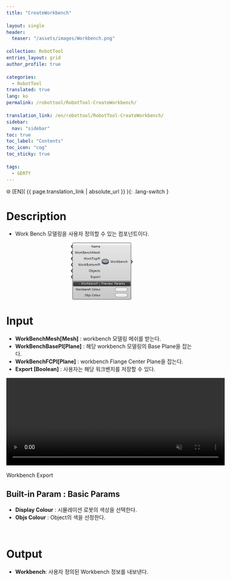 ```yaml
---
title: "CreateWorkbench"

layout: single
header:
  teaser: "/assets/images/Workbench.png"

collection: RobotTool
entries_layout: grid
author_profile: true

categories:
  - RobotTool
translated: true
lang: ko
permalink: /robottool/RobotTool-CreateWorkbench/

translation_link: /en/robottool/RobotTool-CreateWorkbench/
sidebar:
  nav: "sidebar"
toc: true
toc_label: "Contents"
toc_icon: "cog"
toc_sticky: true

tags: 
  - GERTY
---
```


🌐 [EN]( {{ page.translation_link | absolute_url }} ){: .lang-switch }

# Description

* Work Bench 모델링을 사용자 정의할 수 있는 컴포넌트이다.

<p align="center">  <img src="/assets/images/Workbench.png" align="center" width="32%"></p>

# Input

* **WorkBenchMesh[Mesh]** : workbench 모델링 메쉬를 받는다.
* **WorkBenchBasePl[Plane]** : 해당 workbench 모델링의 Base Plane을 잡는다.
* **WorkBenchFCPl[Plane]** : workbench Flange Center Plane을 잡는다.
* **Export [Boolean]** : 사용자는 해당 워크벤치를 저장할 수 있다.

<p align="center"> 
<video src="/assets/images/Workbench_Export.mp4" width="576px" height="230px" autoplay=1 muted=1 loop=1 align="center"></video><figcaption>Workbench Export</figcaption>
</p>

## Built-in Param : Basic Params

* **Display Colour** : 시뮬레이션 로봇의 색상을 선택한다.
* **Objs Colour** : Object의 색을 선정한다.

<br>

# Output

* **Workbench**: 사용자 정의된 Workbench 정보를 내보낸다.
